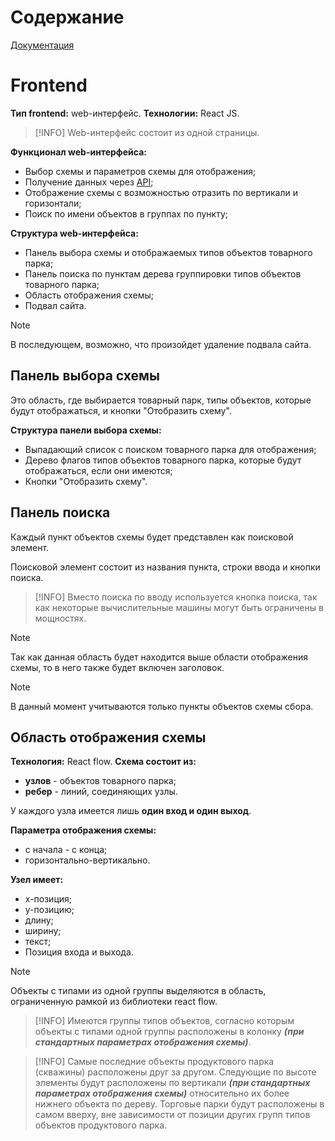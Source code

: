 # Содержание

[Документация](Документация.md)

# Frontend
**Тип frontend:** web-интерфейс.
**Технологии:** React JS.

> [!INFO]
> Web-интерфейс состоит из одной страницы.

**Функционал web-интерфейса:**
- Выбор схемы и параметров схемы для отображения;
- Получение данных через [API](Backend.md);
- Отображение схемы с возможностью отразить по вертикали и горизонтали;
- Поиск по имени объектов в группах по пункту;

**Структура web-интерфейса:**
- Панель выбора схемы и отображаемых типов объектов товарного парка;
- Панель поиска по пунктам дерева группировки типов объектов товарного парка;
- Область отображения схемы;
- Подвал сайта.

> [!NOTE]
> В последующем, возможно, что произойдет удаление подвала сайта.

## Панель выбора схемы
Это область, где выбирается товарный парк, типы объектов, которые будут отображаться, и кнопки "Отобразить схему".

**Структура панели выбора схемы:**
- Выпадающий список с поиском товарного парка для отображения;
- Дерево флагов типов объектов товарного парка, которые будут отображаться, если они имеются;
- Кнопки "Отобразить схему".

## Панель поиска
Каждый пункт объектов схемы будет представлен как поисковой элемент.

Поисковой элемент состоит из названия пункта, строки ввода и кнопки поиска.
> [!INFO]
> Вместо поиска по вводу используется кнопка поиска, так как некоторые вычислительные машины могут быть ограничены в мощностях. 

> [!NOTE]
> Так как данная область будет находится выше области отображения схемы, то в него также будет включен заголовок.

> [!NOTE]
> В данный момент учитываются только пункты объектов схемы сбора.


## Область отображения схемы
**Технология:** React flow.
**Схема состоит из:**
- **узлов** - объектов товарного парка;
- **ребер** - линий, соединяющих узлы.

У каждого узла имеется лишь **один вход и один выход**.

**Параметра отображения схемы:**
- с начала - с конца;
- горизонтально-вертикально.

**Узел имеет:**
- x-позиция;
- y-позицию;
- длину;
- ширину;
- текст;
- Позиция входа и выхода.

> [!NOTE]
> Объекты с типами из одной группы выделяются в область, ограниченную рамкой из библиотеки react flow.

> [!INFO]
> Имеются группы типов объектов, согласно которым объекты с типами одной группы расположены в колонку ***(при стандартных параметрах отображения схемы)***.

> [!INFO]
> Самые последние объекты продуктового парка (скважины) расположены друг за другом.
> Следующие по высоте элементы будут расположены по вертикали ***(при стандартных параметрах отображения схемы)*** относительно их более нижнего объекта по дереву.
> Торговые парки будут расположены в самом вверху, вне зависимости от позиции других групп типов объектов продуктового парка.
